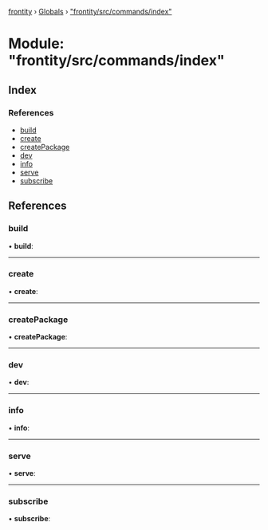 [frontity](../README.md) › [Globals](../globals.md) › ["frontity/src/commands/index"](_frontity_src_commands_index_.md)

# Module: "frontity/src/commands/index"

## Index

### References

* [build](_frontity_src_commands_index_.md#build)
* [create](_frontity_src_commands_index_.md#create)
* [createPackage](_frontity_src_commands_index_.md#createpackage)
* [dev](_frontity_src_commands_index_.md#dev)
* [info](_frontity_src_commands_index_.md#info)
* [serve](_frontity_src_commands_index_.md#serve)
* [subscribe](_frontity_src_commands_index_.md#subscribe)

## References

###  build

• **build**:

___

###  create

• **create**:

___

###  createPackage

• **createPackage**:

___

###  dev

• **dev**:

___

###  info

• **info**:

___

###  serve

• **serve**:

___

###  subscribe

• **subscribe**:
